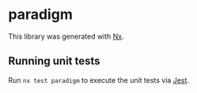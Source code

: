 # paradigm

This library was generated with [Nx](https://nx.dev).

## Running unit tests

Run `nx test paradigm` to execute the unit tests via [Jest](https://jestjs.io).
